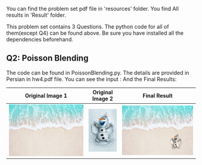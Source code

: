 You can find the problem set pdf file in 'resources' folder.
You find All results in 'Result' folder.

This problem set contains 3 Questions. The python code for all of them(except Q4) can be found above. Be sure you have installed all the dependencies beforehand.

## Q2: Poisson Blending
 The code can be found in PoissonBlending.py. The details are provided in Persian in hw4.pdf file. You can see the input :
And the Final Results: 

Original Image 1        |      Original Image 2      |  Final Result
:-------------------------:|:-------------------------:|:-------------------------:
![startup](Resources/beach.jpg "") |  ![menu](Resources/olaf-original.jpg) |  ![menu](Result/res07.jpg)
